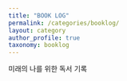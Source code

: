 ```yaml
---
title: "BOOK LOG"
permalink: /categories/booklog/
layout: category
author_profile: true
taxonomy: booklog
---
```


미래의 나를 위한 독서 기록
